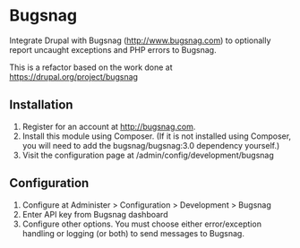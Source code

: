 # Bugsnag

Integrate Drupal with Bugsnag (http://www.bugsnag.com) to optionally report uncaught exceptions and PHP errors to Bugsnag.

This is a refactor based on the work done at https://drupal.org/project/bugsnag

## Installation

1. Register for an account at http://bugsnag.com.
2. Install this module using Composer. (If it is not installed using Composer, you will need to add the bugsnag/bugsnag:3.0 dependency yourself.)
3. Visit the configuration page at /admin/config/development/bugsnag

## Configuration

1. Configure at Administer > Configuration > Development > Bugsnag
2. Enter API key from Bugsnag dashboard
3. Configure other options. You must choose either error/exception handling or logging (or both) to send messages to Bugsnag.
